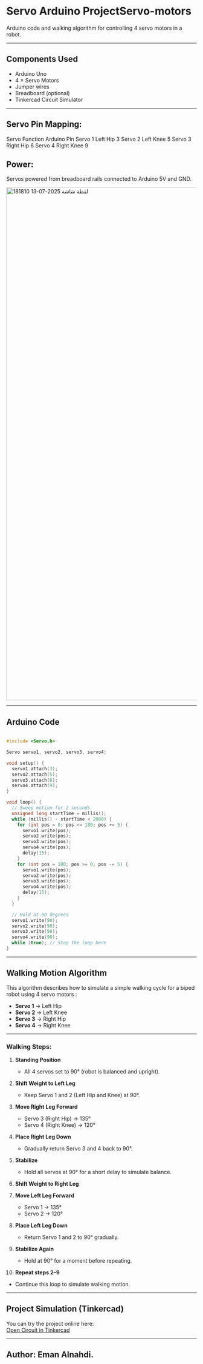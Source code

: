 # Servo Arduino ProjectServo-motors
Arduino code and walking algorithm for controlling 4 servo motors in a robot.

---

## Components Used

- Arduino Uno
- 4 × Servo Motors
- Jumper wires
- Breadboard (optional)
- Tinkercad Circuit Simulator

---
## Servo Pin Mapping:
Servo	Function	Arduino Pin
Servo 1	Left Hip	3
Servo 2	Left Knee	5
Servo 3	Right Hip	6
Servo 4	Right Knee	9
## Power:
Servos powered from breadboard rails connected to Arduino 5V and GND.

<img width="2147" height="1353" alt="لقطة شاشة 2025-07-13 181810" src="https://github.com/user-attachments/assets/6bd41dbc-8bba-4a8a-9a37-6dbcfd55b665" />

---

## Arduino Code
```cpp

#include <Servo.h>

Servo servo1, servo2, servo3, servo4;

void setup() {
  servo1.attach(3);
  servo2.attach(5);
  servo3.attach(6);
  servo4.attach(9);
}

void loop() {
  // Sweep motion for 2 seconds
  unsigned long startTime = millis();
  while (millis() - startTime < 2000) {
    for (int pos = 0; pos <= 180; pos += 5) {
      servo1.write(pos);
      servo2.write(pos);
      servo3.write(pos);
      servo4.write(pos);
      delay(15);
    }
    for (int pos = 180; pos >= 0; pos -= 5) {
      servo1.write(pos);
      servo2.write(pos);
      servo3.write(pos);
      servo4.write(pos);
      delay(15);
    }
  }

  // Hold at 90 degrees
  servo1.write(90);
  servo2.write(90);
  servo3.write(90);
  servo4.write(90);
  while (true); // Stop the loop here
}
```
---

## Walking Motion Algorithm

This algorithm describes how to simulate a simple walking cycle for a biped robot using 4 servo motors :

- **Servo 1** → Left Hip  
- **Servo 2** → Left Knee  
- **Servo 3** → Right Hip  
- **Servo 4** → Right Knee

---

###  Walking Steps:

1. **Standing Position**  
   - All 4 servos set to 90° (robot is balanced and upright).

2. **Shift Weight to Left Leg**  
   - Keep Servo 1 and 2 (Left Hip and Knee) at 90°.

3. **Move Right Leg Forward**  
   - Servo 3 (Right Hip) → 135°  
   - Servo 4 (Right Knee) → 120°

4. **Place Right Leg Down**  
   - Gradually return Servo 3 and 4 back to 90°.

5. **Stabilize**  
   - Hold all servos at 90° for a short delay to simulate balance.

6. **Shift Weight to Right Leg**

7. **Move Left Leg Forward**  
   - Servo 1 → 135°  
   - Servo 2 → 120°

8. **Place Left Leg Down**  
   - Return Servo 1 and 2 to 90° gradually.

9. **Stabilize Again**  
   - Hold at 90° for a moment before repeating.

10. **Repeat steps 2–9**  
   - Continue this loop to simulate walking motion.

---

##  Project Simulation (Tinkercad)

You can try the project online here:  
[Open Circuit in Tinkercad](https://www.tinkercad.com/things/9MHjAkKUmXJ/editel?returnTo=%2Fdashboard)

---

 ## Author: Eman Alnahdi.

